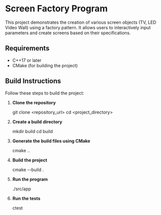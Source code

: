 # Screen Factory Program

This project demonstrates the creation of various screen objects (TV, LED Video Wall) using a factory pattern. It allows users to interactively input parameters and create screens based on their specifications.

## Requirements

- C++17 or later
- CMake (for building the project)

## Build Instructions

Follow these steps to build the project:

1. **Clone the repository** 

   git clone <repository_url>
   cd <project_directory>

2. **Create a build directory**

   mkdir build
   cd build

3. **Generate the build files using CMake**

   cmake ..

4. **Build the project**

   cmake --build .

5. **Run the program**

    ./src/app

6. **Run the tests**

    ctest

